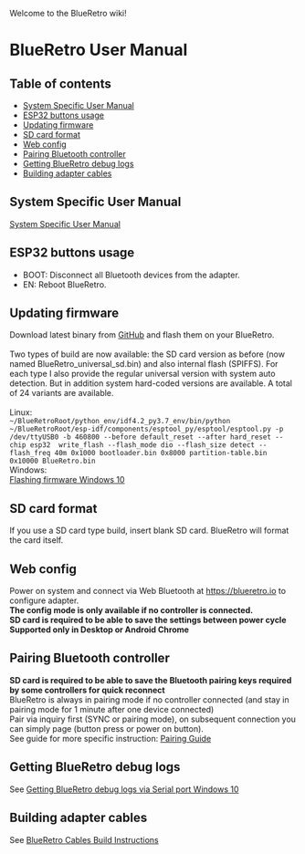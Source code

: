 Welcome to the BlueRetro wiki!

# BlueRetro User Manual
## Table of contents
* [System Specific User Manual](https://github.com/darthcloud/BlueRetro/wiki#system-specific-user-manual)
* [ESP32 buttons usage](https://github.com/darthcloud/BlueRetro/wiki#esp32-buttons-usage)
* [Updating firmware](https://github.com/darthcloud/BlueRetro/wiki#updating-firmware)
* [SD card format](https://github.com/darthcloud/BlueRetro/wiki#sd-card-format)
* [Web config](https://github.com/darthcloud/BlueRetro/wiki#web-config)
* [Pairing Bluetooth controller](https://github.com/darthcloud/BlueRetro/wiki#pairing-bluetooth-controller)
* [Getting BlueRetro debug logs](https://github.com/darthcloud/BlueRetro/wiki#getting-blueretro-debug-logs)
* [Building adapter cables](https://github.com/darthcloud/BlueRetro/wiki#building-adapter-cables)
## System Specific User Manual
[System Specific User Manual](https://github.com/darthcloud/BlueRetro/wiki/BlueRetro-System-Specific-User-Manual)
## ESP32 buttons usage
* BOOT: Disconnect all Bluetooth devices from the adapter.
* EN: Reboot BlueRetro.
## Updating firmware
Download latest binary from [GitHub](https://github.com/darthcloud/BlueRetro/releases) and flash them on your BlueRetro.\
\
Two types of build are now available: the SD card version as before (now named BlueRetro_universal_sd.bin) and also internal flash (SPIFFS). For each type I also provide the regular universal version with system auto detection. But in addition system hard-coded versions are available. A total of 24 variants are available.\
\
Linux:\
`~/BlueRetroRoot/python_env/idf4.2_py3.7_env/bin/python ~/BlueRetroRoot/esp-idf/components/esptool_py/esptool/esptool.py -p /dev/ttyUSB0 -b 460800 --before default_reset --after hard_reset --chip esp32  write_flash --flash_mode dio --flash_size detect --flash_freq 40m 0x1000 bootloader.bin 0x8000 partition-table.bin 0x10000 BlueRetro.bin`\
Windows:\
[Flashing firmware Windows 10](https://github.com/darthcloud/BlueRetro/wiki/Flashing-firmware-Windows-10)

## SD card format
If you use a SD card type build, insert blank SD card. BlueRetro will format the card itself.

## Web config
Power on system and connect via Web Bluetooth at https://blueretro.io to configure adapter.\
**The config mode is only available if no controller is connected.** \
**SD card is required to be able to save the settings between power cycle** \
**Supported only in Desktop or Android Chrome**

## Pairing Bluetooth controller
**SD card is required to be able to save the Bluetooth pairing keys required by some controllers for quick reconnect** \
BlueRetro is always in pairing mode if no controller connected (and stay in pairing mode for 1 minute after one device connected)\
Pair via inquiry first (SYNC or pairing mode), on subsequent connection you can simply page (button press or power on button).\
See guide for more specific instruction: [Pairing Guide](https://github.com/darthcloud/BlueRetro/wiki/Controller-pairing-guide)

## Getting BlueRetro debug logs
See [Getting BlueRetro debug logs via Serial port Windows 10](https://github.com/darthcloud/BlueRetro/wiki/Getting-BlueRetro-debug-logs-via-Serial-port-Windows-10)

## Building adapter cables
See [BlueRetro Cables Build Instructions](https://github.com/darthcloud/BlueRetro/wiki/BlueRetro-Cables-Build-Instructions)